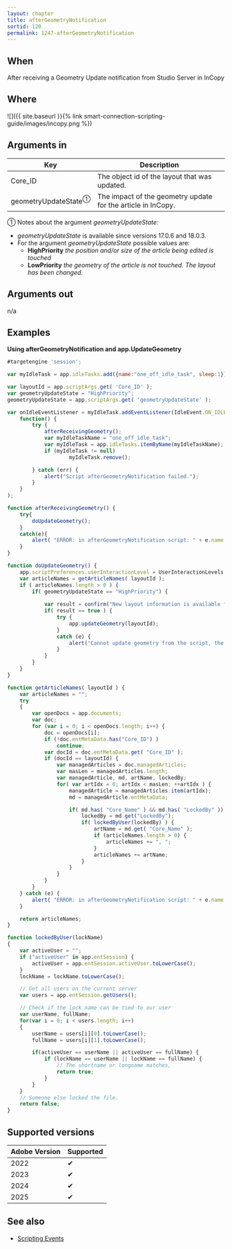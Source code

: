```yaml
---
layout: chapter
title: afterGeometryNotification
sortid: 120
permalink: 1247-afterGeometryNotification
---
```


## When

After receiving a Geometry Update notification from Studio Server in InCopy

## Where

![]({{ site.baseurl }}{% link smart-connection-scripting-guide/images/incopy.png %})

## Arguments in

| Key     | Description                                   |
| ------- | --------------------------------------------- |
| Core_ID | The object id of the layout that was updated. |
| geometryUpdateState<sup>①</sup> | The impact of the geometry update for the article in InCopy. |

① Notes about the argument _geometryUpdateState_:
* _geometryUpdateState_ is available since versions 17.0.6 and 18.0.3.
* For the argument _geometryUpdateState_ possible values are:
  * **HighPriority** _the position and/or size of the article being edited is touched_
  * **LowPriority** _the geometry of the article is not touched. The layout has been changed._

## Arguments out

n/a

## Examples

**Using afterGeometryNotification and app.UpdateGeometry**

```javascript
#targetengine 'session';

var myIdleTask = app.idleTasks.add({name:"one_off_idle_task", sleep:1});

var layoutId = app.scriptArgs.get( 'Core_ID' );
var geometryUpdateState = "HighPriority";
geometryUpdateState = app.scriptArgs.get( 'geometryUpdateState' );

var onIdleEventListener = myIdleTask.addEventListener(IdleEvent.ON_IDLE,
	function() {
		try {
			afterReceivingGeometry();
			var myIdleTaskName = "one_off_idle_task";
			var myIdleTask = app.idleTasks.itemByName(myIdleTaskName);
			if (myIdleTask != null)
					myIdleTask.remove();

		} catch (err) {
			alert("Script afterGeometryNotification failed.");
		}
	}
);

function afterReceivingGeometry() {
	try{
		doUpdateGeometry();
	}
	catch(e){
		alert( "ERROR: in afterGeometryNotification script: " + e.name + "\n\n" + e.message + "\n\nFound on line " + e.line );
	}
}

function doUpdateGeometry() {
	app.scriptPreferences.userInteractionLevel = UserInteractionLevels.INTERACT_WITH_ALL;
	var articleNames = getArticleNames( layoutId );
	if ( articleNames.length > 0 ) {
		if( geometryUpdateState == "HighPriority") {
	
			var result = confirm("New layout information is available for article [ " + articleNames + " ]. " + "Do you want to update now?", false);
			if( result == true ) {
				try {
					app.updateGeometry(layoutId);
				}
				catch (e) {
					alert("Cannot update geometry from the script, the updateGeometry action have wrong layout id value. Please fix the script and try again.");
				}
			}
		}
	}
}

function getArticleNames( layoutId ) {
	var articleNames = "";
	try
	{
		var openDocs = app.documents;
		var doc;
		for (var i = 0; i < openDocs.length; i++) {
			doc = openDocs[i];
			if (!doc.entMetaData.has("Core_ID") )
				continue;
			var docId = doc.entMetaData.get( "Core_ID" );
			if (docId == layoutId) {
				var managedArticles = doc.managedArticles;
				var masLen = managedArticles.length;
				var managedArticle, md, artName, lockedBy;
				for( var artIdx = 0; artIdx < masLen; ++artIdx ) {
					managedArticle = managedArticles.item(artIdx);
					md = managedArticle.entMetaData;

					if( md.has( "Core_Name" ) && md.has( "LockedBy" )) {
						lockedBy = md.get("LockedBy");
						if( lockedByUser(lockedBy) ) {
							artName = md.get( "Core_Name" );
							if (articleNames.length > 0) {
								articleNames += ", ";
							}
							articleNames += artName;
						}
					}
				}
			}
		}
	} catch (e) {
		alert( "ERROR: in afterGeometryNotification script: " + e.name + "\n\n" + e.message + "\n\nFound on line " + e.line );
	}

	return articleNames;
}

function lockedByUser(lockName)
{
	var activeUser = "";
	if ("activeUser" in app.entSession) {
		activeUser = app.entSession.activeUser.toLowerCase();
	}
	lockName = lockName.toLowerCase();

	// Get all users on the current server
	var users = app.entSession.getUsers();

	// Check if the lock name can be tied to our user
	var userName, fullName;
	for(var i = 0; i < users.length; i++)
	{
		userName = users[i][0].toLowerCase();
		fullName = users[i][1].toLowerCase();

		if(activeUser == userName || activeUser == fullName) {
			if (lockName == userName || lockName == fullName) {
				// The shortname or longname matches,
				return true;
			}
		}
	}
	// Someone else locked the file.
	return false;
}
```

## Supported versions

| Adobe Version | Supported  |
| ------------- | ---------- |
| 2022          | ✔          |
| 2023          | ✔          |
| 2024          | ✔          |
| 2025          | ✔          |

## See also

- [Scripting Events](./index.md)
